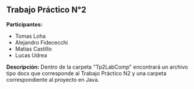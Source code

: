## Trabajo Práctico N°2


**Participantes:**

* Tomas Loha
* Alejandro Fidececchi
* Matias Castillo
* Lucas Udrea

**Descripción:**
Dentro de la carpeta "Tp2LabComp" encontrará un archivo tipo docx que corresponde al Trabajo Práctico N2 y una carpeta correspondiente al proyecto en Java.

